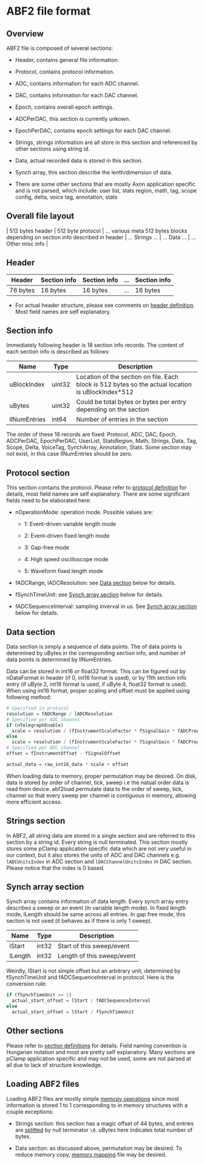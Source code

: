 # ABF2 file format

## Overview

ABF2 file is composed of several sections:

* Header, contains general file information.

* Protocol, contains protocol information.

* ADC, contains information for each ADC channel.

* DAC, contains information for each DAC channel.

* Epoch, contains overall epoch settings.

* ADCPerDAC, this section is currently unkown.

* EpochPerDAC, contains epoch settings for each DAC channel.

* Strings, strings information are all store in this section and referenced by other sections using string id.

* Data, actual recorded data is stored in this section.

* Synch array, this section describe the lenth/dimension of data.

* There are some other sections that are mostly Axon application specific and is not parsed, which include:
user list, stats region, math, tag, scope config, delta, voice tag, annotation, stats

## Overall file layout

| 512 bytes header | 512 byte protocol | ... various meta 512 bytes blocks depending on section info described in header | ... Strings ... | ... Data ... | ... Other misc info |

## Header

| Header   | Section info | Section info | ... | Section info |
|----------|--------------|--------------|-----|--------------|
| 76 bytes | 16 bytes     | 16 bytes     | ... | 16 bytes     |

* For actual header structure, please see comments on [header definition](/src/abf2/meta.hpp#L14). Most field names are self explanatory.

## Section info

Immediately following header is 18 section info records. The content of each section info is described as follows:

| Name         | Type   | Description                                                                                        |
|--------------|--------|----------------------------------------------------------------------------------------------------|
| uBlockIndex  | uint32 | Location of the section on file. Each block is 512 bytes so the actual location is uBlockIndex*512 |
| uBytes       | uint32 | Could be total bytes or bytes per entry depending on the section                                   |
| llNumEntries | int64  | Number of entries in the section                                                                   |

The order of these 18 records are fixed: Protocol, ADC, DAC, Epoch, ADCPerDAC, EpochPerDAC, UserList, StatsRegion, Math, Strings, Data,
Tag, Scope, Delta, VoiceTag, SynchArray, Annotation, Stats. Some section may not exist, in this case llNumEntries should be zero.

## Protocol section

This section contains the protocol. Please refer to [protocol definition](/src/abf2/meta.hpp#L46) for details, most field names are self
explanatory. There are some significant fields need to be elaborated here:

* nOperationMode: operation mode. Possible values are:

  * 1: Event-driven variable length mode

  * 2: Event-driven fixed length mode

  * 3: Gap-free mode

  * 4: High speed oscilloscope mode

  * 5: Waveform fixed length mode

* fADCRange, lADCResolution: see [Data section](#data-section) below for details.

* fSynchTimeUnit: see [Synch array section](#synch-array-section) below for details.

* fADCSequenceInterval: sampling inverval in us. See [Synch array section](#synch-array-section) below for details.

## Data section

Data section is simply a sequence of data points. The of data points is determined by uBytes in the corresponding section info, and number
of data points is determined by llNumEntries.

Data can be stored in int16 or float32 format. This can be figured out by nDataFormat in header (if 0, int16 format is used), or by 11th
section info entry (if uByte 2, int16 format is used, if uByte 4, float32 format is used). When using int16 format, proper scaling and
offset must be applied using following method:

``` R
# Specified in protocol
resolution = fADCRange / lADCResolution
# Specified per ADC channel
if (nTelegraphEnable)
  scale = resolution / (fInstrumentScaleFactor * fSignalGain * fADCProgrammableGain)
else
  scale = resolution / (fInstrumentScaleFactor * fSignalGain * fADCProgrammableGain * fTelegraphAdditGain)
# Specified per ADC channel
offset = fInstrumentOffset - fSignalOffset

actual_data = raw_int16_data * scale + offset
```

When loading data to memory, proper permutation may be desired. On disk, data is stored by order of channel, tick, sweep i.e the
natual order data is read from device. abf2load permutate data to the order of sweep, tick, channel so that every sweep per channel
is contiguous in memory, allowing more efficient access.

## Strings section

In ABF2, all string data are stored in a single section and are referred to this section by a string id. Every string is null terminated.
This section mostly stores some pClamp application specific data which are not very useful in our context, but it also stores the units of
ADC and DAC channels e.g. ```lADCUnitsIndex``` in ADC section and ```lDACChannelUnitsIndex``` in DAC section. Please notice that the index
is 0 based.

## Synch array section

Synch array contains information of data length. Every synch array entry describes a sweep or an event (in variable length mode). In fixed
length mode, lLength should be same across all entries. In gap free mode, this section is not used (it behaves as if there is only 1 sweep).

| Name    | Type  | Description                     |
|---------|-------|---------------------------------|
| lStart  | int32 | Start of this sweep/event       |
| lLength | int32 | Length of this sweep/event      |

Weirdly, lStart is not simple offset but an arbitrary unit, determined by fSynchTimeUnit and fADCSequenceInterval in
protocol. Here is the conversion rule:

``` R
if (fSynchTimeUnit == 1)
  actual_start_offset = lStart / fADCSequenceInterval
else
  actual_start_offset = lStart / fSynchTimeUnit
```

## Other sections

Please refer to [section definitions](src/abf2/meta.hpp#L123) for details. Field naming convention is Hungarian notation and most are pretty
self explanatory. Many sections are pClamp application specific and may not be used, some are not parsed at all due to lack of structure
knowledge.

## Loading ABF2 files

Loading ABF2 files are mostly simple [memcpy operations](src/abf2/meta.hpp#394) since most information is stored 1 to 1 corresponding to in
memory structures with a couple exceptions:

* Strings section: this section has a magic offset of 44 bytes, and entries are [splitted](src/abf2/meta.hpp#L439) by null terminator ```\0```.
 uBytes here indicates total number of bytes.

* Data section: as discussed above, permutation may be desired. To reduce memory copy, [memory mapping](src/abf2/loader.hpp#L43) file may be
 desired.
